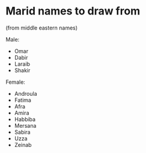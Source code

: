 # Marid names to draw from

(from middle eastern names)

Male:

- Omar
- Dabir
- Laraib
- Shakir

Female:

- Androula
- Fatima
- Afra
- Amira
- Habbiba
- Mersana
- Sabira
- Uzza
- Zeinab
